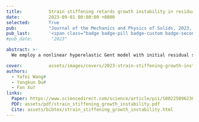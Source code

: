 ```yaml
---
title:          Strain stiffening retards growth instability in residually stressed biological tissues
date:           2023-09-01 00:00:00 +0800
selected:       True
pub:            "Journal of the Mechanics and Physics of Solids, 2023, 178, 105360"
pub_last:       '<span class="badge badge-pill badge-custom badge-secondary">Journal</span>'
#pub_date:       "2023"

abstract: >-
  We employ a nonlinear hyperelastic Gent model with initial residual stress symmetry theory to show that strain stiffening in growing tubular tissues delays buckling-induced growth instability, supported by analytical and numerical analysis.

cover:          assets/images/covers/2023-strain-stiffening-growth-instability.png
authors:
  - Yafei Wang#
  - Yangkun Du#
  - Fan Xu†
links:
  Paper: https://www.sciencedirect.com/science/article/pii/S0022509623001643
  PDF: assets/pdf/strain_stiffening_growth_instability.pdf
  Cite: assets/bibtex/strain_stiffening_growth_instability.html
---
```



